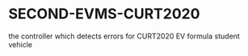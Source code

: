 # SECOND-EVMS-CURT2020
the controller which detects errors for CURT2020 EV formula student vehicle 
